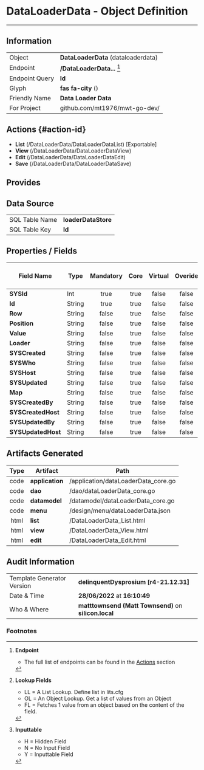 # **DataLoaderData** - Object Definition
---
##  Information
|   |   |
|---|---|
|Object         |**DataLoaderData** (dataloaderdata) |
|Endpoint 	    |**/DataLoaderData...** [^1]|
|Endpoint Query |**Id**|
Glyph|**fas fa-city** ()
Friendly Name|**Data Loader Data**|
|For Project    |github.com/mt1976/mwt-go-dev/|

##  Actions {#action-id}
* **List** (/DataLoaderData/DataLoaderDataList) [Exportable]
* **View** (/DataLoaderData/DataLoaderDataView)
* **Edit** (/DataLoaderData/DataLoaderDataEdit)
* **Save** (/DataLoaderData/DataLoaderDataSave)









##  Provides







##  Data Source 
|   |   |
|---|---|
SQL Table Name       | **loaderDataStore**
SQL Table Key | **Id**



##  Properties / Fields
| Field Name| Type | Mandatory | Core | Virtual | Overide | Lookup [^2]| Lookup Object      | Lookup Field Source         | Lookup Return Value                | Inputable [^3]|DB Column|Default Value| No Change | Callout | Internal | Display | Mask |
| -- | --  | :--: | :--: | :--: |:--: |:--: |:--: |-- |-- |:--: |-- | --| :--: | :--: | :--: | -- | -- |
|**SYSId**|Int|true|true|false|false|||||NH|_id|0|false|false|true|text||
|**Id**|String|true|true|false|false|||||Y|id||false|false|false|text||
|**Row**|String|false|true|false|false|||||Y|row||false|false|false|text||
|**Position**|String|false|true|false|false|||||Y|position||false|false|false|text||
|**Value**|String|false|true|false|false|||||Y|value||false|false|false|text||
|**Loader**|String|false|true|false|false|OL|DataLoader|Loader|Name|Y|loader||false|false|false|||
|**SYSCreated**|String|false|true|false|false|||||NH|_created||false|false|true|text||
|**SYSWho**|String|false|true|false|false|||||NH|_who||false|false|true|text||
|**SYSHost**|String|false|true|false|false|||||NH|_host||false|false|true|text||
|**SYSUpdated**|String|false|true|false|false|||||NH|_updated||false|false|true|text||
|**Map**|String|false|true|false|false|||||Y|map||false|false|false|text||
|**SYSCreatedBy**|String|false|true|false|false|||||NH|_createdBy||false|false|true|text||
|**SYSCreatedHost**|String|false|true|false|false|||||NH|_createdHost||false|false|true|text||
|**SYSUpdatedBy**|String|false|true|false|false|||||NH|_updatedBy||false|false|true|text||
|**SYSUpdatedHost**|String|false|true|false|false|||||NH|_updatedHost||false|false|true|text||


##  Artifacts Generated
| Type | Artifact | Path|
| :--: | -- | -- |
| code | **application** | /application/dataLoaderData_core.go |
| code | **dao** | /dao/dataLoaderData_core.go |
| code | **datamodel** | /datamodel/dataLoaderData_core.go |
| code | **menu** | /design/menu/dataLoaderData.json |
| html | **list** | /DataLoaderData_List.html |
| html | **view** | /DataLoaderData_View.html |
| html | **edit** | /DataLoaderData_Edit.html |


## Audit Information
|   |   |
|---|---|
Template Generator Version   | **delinquentDysprosium [r4-21.12.31]**
Date & Time		     | **28/06/2022** at **16:10:49**
Who & Where		     | **matttownsend (Matt Townsend)** on **silicon.local**

### Footnotes
[^1]: **Endpoint**
    * The full list of endpoints can be found in the [Actions](#action-id) section
[^2]: **Lookup Fields**
    * LL = A List Lookup. Define list in lits.cfg
    * OL = An Object Lookup. Get a list of values from an Object
    * FL = Fetches 1 value from an object based on the content of the field. 
[^3]: **Inputtable**   
    * H = Hidden Field
    * N = No Input Field
    * Y = Inputtable Field